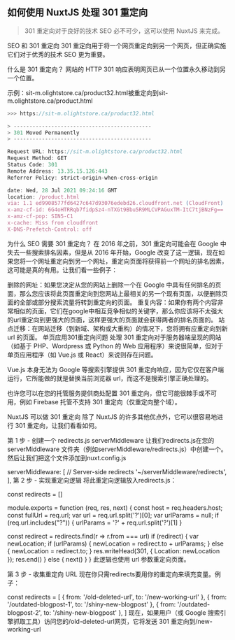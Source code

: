 ## 如何使用 NuxtJS 处理 301 重定向
> 301 重定向对于良好的技术 SEO 必不可少，这可以使用 NuxtJS 来完成。

SEO 和 301 重定向
301 重定向用于将一个网页重定向到另一个网页，但正确实施它们对于优秀的技术 SEO 更为重要。

什么是 301 重定向？
网站的 HTTP 301 响应表明网页已从一个位置永久移动到另一个位置。

示例：sit-m.olightstore.ca/product32.html被重定向到sit-m.olightstore.ca/product.html
```js
>>> https://sit-m.olightstore.ca/product32.html

> --------------------------------------------
> 301 Moved Permanently
> --------------------------------------------

Request URL: https://sit-m.olightstore.ca/product32.html
Request Method: GET
Status Code: 301 
Remote Address: 13.35.15.126:443
Referrer Policy: strict-origin-when-cross-origin

date: Wed, 28 Jul 2021 09:24:16 GMT
location: /product.html
via: 1.1 ed9908577fd6427c647d93076edebd26.cloudfront.net (CloudFront)
x-amz-cf-id: 6G4oHTRRqb7fidpSz4-nTXGt9Bbu5R9MLCVPAGuxTM-ItC7tjBNzFg==
x-amz-cf-pop: SIN5-C1
x-cache: Miss from cloudfront
X-DNS-Prefetch-Control: off
```
为什么 SEO 需要 301 重定向？
在 2016 年之前，301 重定向可能会在 Google 中失去一些搜索排名因素，但是从 2016 年开始，Google 改变了这一逻辑，现在如果您将一个网址重定向到另一个网址，重定向页面将获得前一个网址的排名因素，这可能是真的有用。让我们看一些例子：

删除的网址：如果您决定从您的网站上删除一个在 Google 中具有任何排名的页面，那么您应该将此页面重定向到您网站上最相关的另一个现有页面，以便删除页面的全部或部分搜索流量将转到重定向的页面。
重复内容：如果你有两个内容非常相似的页面，它们在google中相互竞争相似的关键字，那么你应该将不太强大的url重定向到更强大的页面，这样更强大的页面就会获得两者的排名页面的。
站点迁移：在网站迁移（到新域、架构或大重构）的情况下，您将拥有应重定向到新 url 的页面。
单页应用301重定向问题
处理 301 重定向对于服务器端呈现的网站（如基于 PHP、Wordpress 或 Python 的 Web 应用程序）来说很简单，但对于单页应用程序（如 Vue.js 或 React）来说则存在问题。

Vue.js 本身无法为 Google 等搜索引擎提供 301 重定向响应，因为它仅在客户端运行，它所能做的就是替换当前浏览器 url，而这不是搜索引擎正确处理的。

也许您可以在您的托管服务提供商处配置 301 重定向，但它可能很棘手或不可用，例如 Firebase 托管不支持 301 重定向（仅重定向整个域）。

NuxtJS 可以做 301 重定向
除了 NuxtJS 的许多其他优点外，它可以很容易地进行 301 重定向，让我们看看如何。

第 1 步 - 创建一个 redirects.js serverMiddleware
让我们redirects.js在您的 serverMiddleware 文件夹（例如serverMiddleware/redirects.js）中创建一个。然后让我们把这个文件添加到nuxt.config.js


  serverMiddleware: [
    // Server-side redirects
    '~/serverMiddleware/redirects',
  ],
第 2 步 - 实现重定向逻辑
将此重定向逻辑放入redirects.js：


const redirects = []

module.exports = function (req, res, next) {
  const host = req.headers.host;
  const fullUrl = req.url;
  var url = req.url.split('?')[0];
  var urlParams = null;
  if (req.url.includes("?")) {
    urlParams = '?' + req.url.split('?')[1]
  }

  const redirect = redirects.find(r => r.from === url)
  if (redirect) {
    var newLocation;
    if (urlParams) {
      newLocation = redirect.to + urlParams;
    } else {
      newLocation = redirect.to;
    }
    res.writeHead(301, {
      Location: newLocation
    });
    res.end()
  } else {
    next()
  }
}
此逻辑也使用 url 参数重定向页面。

第 3 步 - 收集重定向 URL
现在你只需redirects要用你的重定向来填充变量。例子：


const redirects =
[
  { from: '/old-deleted-url', to: '/new-working-url' },
  { from: '/outdated-blogpost-1', to: '/shiny-new-blogpost' },
  { from: '/outdated-blogpost-2', to: '/shiny-new-blogpost' },
]
现在，如果用户（或 Google 搜索引擎抓取工具）访问您的/old-deleted-url网页，它将发送 301 重定向到/new-working-url